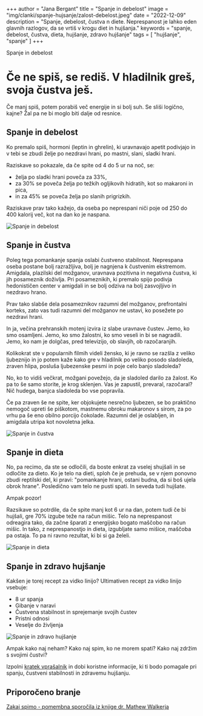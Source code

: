 +++
author = "Jana Bergant"
title = "Spanje in debelost"
image = "img/clanki/spanje-hujsanje/zalost-debelost.jpeg"
date = "2022-12-09"
description = "Spanje, debelost, čustva n diete. Neprespanost je lahko eden glavnih razlogov, da se vrtiš v krogu diet in hujšanja."
keywords = "spanje, debelost, čustva, dieta, hujšanje, zdravo hujšanje"
tags = [
    "hujšanje",
    "spanje"
]
+++

Spanje in debelost




# Če ne spiš, se rediš. V hladilnik greš, svoja čustva ješ.

Če manj spiš, potem porabiš več energije in si bolj suh. Se sliši logično, kajne?
Žal pa ne bi moglo biti dalje od resnice. 

## Spanje in debelost

Ko premalo spiš, hormoni (leptin in ghrelin), ki uravnavajo apetit podivjajo in v tebi se zbudi želje po nezdravi hrani, po mastni, slani, sladki hrani. 

Raziskave so pokazale, da če spite od 4 do 5 ur na noč, se:
- želja po sladki hrani poveča za 33%, 
- za 30% se poveča želja po težkih ogljikovih hidratih, kot so makaroni in pica, 
- in za 45% se poveča želja po slanih prigrizkih.

Raziskave prav tako kažejo, da oseba po neprespani niči poje od 250 do 400 kalorij več, kot na dan ko je naspana.


![Spanje in debelost](/img/clanki/spanje-hujsanje/spanje-in-debelost.gif)

## Spanje in čustva

Poleg tega pomankanje spanja oslabi čustveno stabilnost. Neprespana oseba postane bolj razražljiva, bolj je nagnjena k čustvenim ekstremom. Amigdala, plazilski del možganov, uravnava pozitivna in negativna čustva, ki jih posameznik doživlja. Pri posameznikih, ki premalo spijo podivja hedonističen center v amigdali in se bolj odziva na bolj zasvojljivo in nezdravo hrano. 

Prav tako slabše dela posameznikov razumni del možganov, prefrontalni korteks, zato vas tudi razumni del možganov ne ustavi, ko posežete po nezdravi hrani.

In ja, večina prehranskih motenj izvira iz slabe uravnave čustev. Jemo, ko smo osamljeni. Jemo, ko smo žalostni, ko smo veseli in bi se nagradili. Jemo, ko nam je dolgčas, pred televizijo, ob slavjih, ob razočaranjih. 

Kolikokrat ste v popularnih filmih videli žensko, ki je ravno se razšla z veliko ljubeznijo in jo potem kaže kako gre v hladilnik po veliko posodo sladoleda, zraven hlipa, posluša ljubezenske pesmi in poje celo banjo sladoleda?

No, ko to vidiš večkrat, možgani povežejo, da je sladoled darilo za žalost. Ko pa to še samo storite, je krog sklenjen. Vas je zapustil, prevaral, razočaral? Nič hudega, banjca sladoleda bo vse popravila.

Če pa zraven še ne spite, ker objokujete nesrečno ljubezen, se bo praktično nemogoč upreti še piškotom, mastnemu obroku makaronov s sirom, za po vrhu pa še eno obilno porcijo čokolade. Razumni del je oslabljen, in amigdala utripa kot novoletna jelka.

![Spanje in čustva](/img/clanki/spanje-hujsanje/spanje-in-custva.jpeg)

## Spanje in dieta

No, pa recimo, da ste se odločili, da boste enkrat za vselej shujšali in se odločite za dieto. Ko je telo na dieti, sploh če je prehuda, se v njem ponovno zbudi reptilski del, ki pravi: "pomankanje hrani, ostani budna, da si boš ujela obrok hrane". Posledično vam telo ne pusti spati. In seveda tudi hujšate.

Ampak pozor!

Razsikave so potrdile, da če spite manj kot 6 ur na dan, potem tudi če bi hujšali, gre 70% izgube teže na račun mišic. Telo na neprespanost odreagira tako, da začne šparati z energijsko bogato maščobo na račun mišic. In tako, z neprespanostjo in dieta, izgubljate samo mišice, maščoba pa ostaja. To pa ni ravno rezultat, ki bi si ga želeli.

![Spanje in dieta](/img/clanki/spanje-hujsanje/spanje-dieta.jpeg)

## Spanje in zdravo hujšanje

Kakšen je torej recept za vidko linijo?
Ultimativen recept za vidko linijo vsebuje:
- 8 ur spanja 
- Gibanje v naravi
- Čustvena stabilnost in sprejemanje svojih čustev
- Pristni odnosi
- Veselje do življenja

![Spanje in zdravo hujšanje](/img/clanki/spanje-hujsanje/spanje-zdravo-hujsanje.jpeg)


Ampak kako naj neham? Kako naj spim, ko ne morem spati? Kako naj zdržim s svojimi čustvi?

Izpolni <a href="https://www.surveymonkey.com/r/8VN9DXG" class="surveyspanjehujsanje">kratek vprašalnik</a> in dobi koristne informacije, ki ti bodo pomagale pri spanju, čustveni stabilnosti in zdravemu hujšanju. 





## Priporočeno branje
<a href="https://www.nikolisama.si/blog/zakaj-spimo-mathew-walker/" class="surveyspanjehujsanje">Zakaj spimo - pomembna sporočila iz knjige dr. Mathew Walkerja</a>






